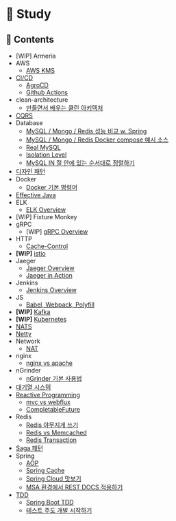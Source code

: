 # 📝 Study

## 💾 Contents
- [WIP] Armeria
- AWS
  - [AWS KMS](./aws/kms.md)
- [CI/CD](./cicd/readme.md)
  - [AgroCD](./cicd/agrocd.md)
  - [Github Actions](./cicd/github-actions.md)
- clean-architecture
  - [만들면서 배우는 클린 아키텍처](./clean-architecture/만들면서-배우는-클린-아키텍처)
- [CQRS](./cqrs/README.md)
- Database
  - [MySQL / Mongo / Redis 성능 비교 w. Spring](./db/db-comparison)
  - [MySQL / Mongo / Redis Docker compose 예시 소스](./db/docker-images)
  - [Real MySQL](./db/real-mysql)
  - [Isolation Level](./db/isolation-level)
  - [MySQL IN 절 안에 있는 순서대로 정렬하기](./db/query/mysql_in_절_안에_있는_순서대로_정렬하기.md)
- [디자인 패턴](./design-patterns/README.md)
- Docker
  - [Docker 기본 명령어](./docker/command.md)
- [Effective Java](./effective-java/README.md)
- ELK
  - [ELK Overview](./elk/contents/overview.md)
- [WIP] Fixture Monkey
- gRPC
  - [WIP] [gRPC Overview](./grpc/readme.md)
- HTTP
  - [Cache-Control](./http/cache-control.md)
- **[WIP]** [istio](./istio/readme.md)
- Jaeger
  - [Jaeger Overview](./jaeger/README.md)
  - [Jaeger in Action](https://github.com/wilump-labs/jaeger-in-action)
- Jenkins
  - [Jenkins Overview](./jenkins/README.md)
- JS
  - [Babel, Webpack, Polyfill](./js/readme.md#babel-webpack-polyfill)
- **[WIP]** [Kafka](./kafka/readme.md)
- **[WIP]** [Kubernetes](./kubernetes/readme.md)
- [NATS](./nats/README.md)
- [Netty](./netty/README.md)
- Network
  - [NAT](./network/NAT.md)
- nginx
  - [nginx vs apache](./nginx/compairson-apache-nginx.md)
- nGrinder
  - [nGrinder 기본 사용법](./ngrinder/usage.md)
- [대기열 시스템](./qms/README.md)
- [Reactive Programming](./reactive/README.md)
  - [mvc vs webflux](./reactive/mvc-vs-webflux)
  - [CompletableFuture](./reactive/completable-future)
- Redis
  - [Redis 야무지게 쓰기](./redis)
  - [Redis vs Memcached](./redis/compairson-redis-memcached.md)
  - [Redis Transaction](./redis/redis-transaction)
- [Saga 패턴](./saga/readme.md)
- Spring
  - [AOP](./spring/aop/)
  - [Spring Cache](./spring/cacheable/)
  - [Spring Cloud 맛보기](./spring/spring-cloud)
  - [MSA 환경에서 REST DOCS 적용하기](./spring/restdocs/mas-환경에서-rest-docs-적용하기.md)
- [TDD](./tdd/README.md)
  - [Spring Boot TDD](./tdd/spring-boot)
  - [테스트 주도 개발 시작하기](./tdd/테스트-주도-개발-시작하기)
